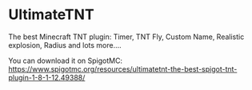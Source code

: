 # UltimateTNT

The best Minecraft TNT plugin: Timer, TNT Fly, Custom Name, Realistic explosion, Radius and lots more....

You can download it on SpigotMC: https://www.spigotmc.org/resources/ultimatetnt-the-best-spigot-tnt-plugin-1-8-1-12.49388/
